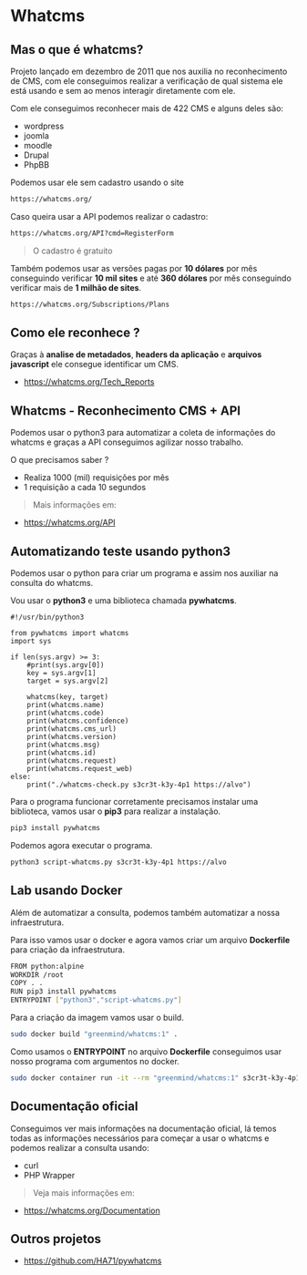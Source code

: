 # Whatcms

## Mas o que é whatcms?
Projeto lançado em dezembro de 2011 que nos auxilia no reconhecimento de CMS, com ele conseguimos realizar a verificação de qual sistema ele está usando e sem ao menos interagir diretamente com ele.

Com ele conseguimos reconhecer mais de 422 CMS e alguns deles são:

- wordpress
- joomla
- moodle
- Drupal
- PhpBB

Podemos usar ele sem cadastro usando o site
```sh
https://whatcms.org/
```

Caso queira usar a API podemos realizar o cadastro:
```sh
https://whatcms.org/API?cmd=RegisterForm
```
> O cadastro é gratuito

Também podemos usar as versões pagas por **10 dólares** por mês conseguindo verificar **10 mil sites** e até **360 dólares** por mês conseguindo verificar mais de **1 milhão de sites**.
```sh
https://whatcms.org/Subscriptions/Plans
```

## Como ele reconhece ?
Graças à **analise de metadados**, **headers da aplicação** e **arquivos javascript** ele consegue identificar um CMS.

- https://whatcms.org/Tech_Reports

## Whatcms - Reconhecimento CMS + API
Podemos usar o python3 para automatizar a coleta de informações do whatcms e graças a API conseguimos agilizar nosso trabalho.

O que precisamos saber ?
- Realiza 1000 (mil) requisições por mês
- 1 requisição a cada 10 segundos

> Mais informações em:
- https://whatcms.org/API

## Automatizando teste usando python3
Podemos usar o python para criar um programa e assim nos auxiliar na consulta do whatcms.

Vou usar o **python3** e uma biblioteca chamada **pywhatcms**.
```python3
#!/usr/bin/python3

from pywhatcms import whatcms
import sys

if len(sys.argv) >= 3:
    #print(sys.argv[0])
    key = sys.argv[1]
    target = sys.argv[2]

    whatcms(key, target)
    print(whatcms.name)
    print(whatcms.code)
    print(whatcms.confidence)
    print(whatcms.cms_url)
    print(whatcms.version)
    print(whatcms.msg)
    print(whatcms.id)
    print(whatcms.request)
    print(whatcms.request_web)
else:
    print("./whatcms-check.py s3cr3t-k3y-4p1 https://alvo")
```

Para o programa funcionar corretamente precisamos instalar uma biblioteca, vamos usar o **pip3** para realizar a instalação.
```sh
pip3 install pywhatcms
```

Podemos agora executar o programa.
```sh
python3 script-whatcms.py s3cr3t-k3y-4p1 https://alvo
```

## Lab usando Docker
Além de automatizar a consulta, podemos também automatizar a nossa infraestrutura.

Para isso vamos usar o docker e agora vamos criar um arquivo **Dockerfile** para criação da infraestrutura.
```sh
FROM python:alpine
WORKDIR /root
COPY . .
RUN pip3 install pywhatcms
ENTRYPOINT ["python3","script-whatcms.py"]
```

Para a criação da imagem vamos usar o build.
```sh
sudo docker build "greenmind/whatcms:1" .
```

Como usamos o **ENTRYPOINT** no arquivo **Dockerfile** conseguimos usar nosso programa com argumentos no docker.
```sh
sudo docker container run -it --rm "greenmind/whatcms:1" s3cr3t-k3y-4p1 https://alvo
```

## Documentação oficial
Conseguimos ver mais informações na documentação oficial, lá temos todas as informações necessários para começar a usar o whatcms e podemos realizar a consulta usando:
- curl
- PHP Wrapper

> Veja mais informações em:
- https://whatcms.org/Documentation

## Outros projetos
- https://github.com/HA71/pywhatcms
